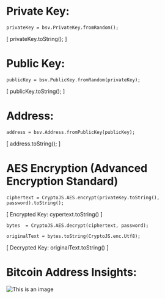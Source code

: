 # Private Key:
```
privateKey = bsv.PrivateKey.fromRandom();
```
[ privateKey.toString(); ]

# Public Key:
```
publicKey = bsv.PublicKey.fromRandom(privateKey);
```
[ publicKey.toString(); ]

# Address:
```
address = bsv.Address.fromPublicKey(publicKey);
```
[ address.toString(); ]

# AES Encryption (Advanced Encryption Standard)
```
ciphertext = CryptoJS.AES.encrypt(privateKey.toString(), password).toString();
```
[ Encrypted Key: cypertext.toString() ]
```
bytes  = CryptoJS.AES.decrypt(ciphertext, password);
```
```
originalText = bytes.toString(CryptoJS.enc.Utf8);
```
[ Decrypted Key: originalText.toString() ]

# Bitcoin Address Insights:

![This is an image](https://i.pinimg.com/originals/4a/f0/c9/4af0c988a05e3607a6dfe6a49c2c4b45.png)